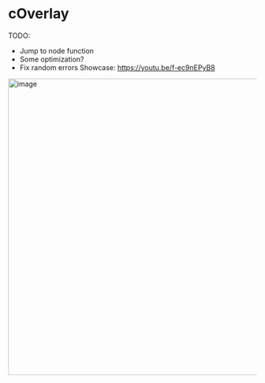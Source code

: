 # cOverlay
TODO:
- Jump to node function
- Some optimization?
- Fix random errors
Showcase: https://youtu.be/f-ec9nEPyB8
<img width="1268" height="602" alt="image" src="https://github.com/user-attachments/assets/00a25751-157f-456e-98ff-60d84839d114" />
